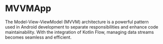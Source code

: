 # MVVMApp

The Model-View-ViewModel (MVVM) architecture is a powerful pattern used in Android development to separate responsibilities and enhance code maintainability. With the integration of Kotlin Flow, managing data streams becomes seamless and efficient.
